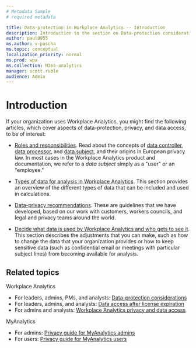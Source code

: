 ```yaml
---
# Metadata Sample
# required metadata

title: Data-protection in Workplace Analytics -- Introduction 
description: Introduction to the section on Data-protection considerations for Workplace Analytics
author: paul9955
ms.author: v-pascha
ms.topic: conceptual
localization_priority: normal 
ms.prod: wpa
ms.collection: M365-analytics
manager: scott.ruble
audience: Admin
---
```


# Introduction 

If your organization uses Workplace Analytics, you might find the following  articles, which cover aspects of data-protection, privacy, and data access, to be of interest:

 * [Roles and responsibilities](data-protection-considerations.md#roles-and-responsibilities). Read about the concepts of [data controller](data-protection-considerations.md#your-organizations-role-data-controller), [data processor](data-protection-considerations.md#microsofts-role-data-processor), and [data subject](data-protection-considerations.md#data-subject-and-personal-data), and their origins in European privacy law. In most cases in the Workplace Analytics product and documentation, we refer to a _data subject_ simply as a "user" or an "employee." 

 * [Types of data for analysis in Workplace Analytics](data-protection-considerations.md#types-of-data-for-analysis-in-workplace-analytics). This section provides an overview of the different types of data that can be included and used in calculations.  
 
 * [Data-privacy recommendations](data-protection-considerations.md#data-privacy-recommendations). These are guidelines that we have developed, based on our work with customers, workers councils, and legal and privacy teams around the world. 

 * [Decide what data is used by Workplace Analytics and who gets to see it](data-protection-considerations.md#decide-what-data-is-used-by-workplace-analytics-and-who-gets-to-see-it). This section describes the adjustments that you can make, such as how to change the data that your organization provides or how to keep sensitive data (such as confidential email or meetings with particular subject lines) from becoming available for analysis.  

## Related topics

Workplace Analytics
 * For leaders, admins, PMs, and analysts: [Data-protection considerations](data-protection-considerations.md)
 * For leaders, admins, and analysts: [Data access after license expiration](license-expiration.md)
 * For admins and analysts: [Workplace Analytics privacy and data access](Privacy-And-Data-Access.md)

MyAnalytics
 * For admins: [Privacy guide for MyAnalytics admins](../myanalytics/overview/privacy-guide.md)
 * For users: [Privacy guide for MyAnalytics users](../myanalytics/overview/privacy-guide-users.md)

